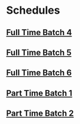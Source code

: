 # Schedules

## [Full Time Batch 4](https://schedules.rocketacademy.co/#/ftbc4)

## [Full Time Batch 5](https://schedules.rocketacademy.co/#/ftbc5)

## [Full Time Batch 6](https://schedules.rocketacademy.co/#/ftbc6)

## [Part Time Batch 1](https://schedules.rocketacademy.co/#/ptbc1)

## [Part Time Batch 2](https://schedules.rocketacademy.co/#/ptbc2)
